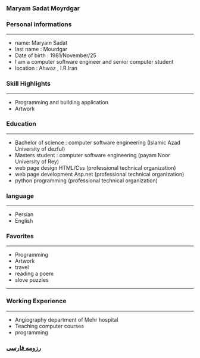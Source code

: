 
### Maryam Sadat Moyrdgar


### Personal informations

---
+ name: Maryam Sadat
+ last name : Mourdgar
+ Date of birth : 1981/November/25
+ I am a computer software engineer and senior computer student
+ location : Ahwaz , I.R.Iran


### Skill Highlights

---
+ Programming and building application
+ Artwork


### Education

---
+ Bachelor of science : computer software engineering (Islamic Azad University of dezful)
+ Masters student : computer software engineering (payam Noor University of Rey)
+ web page design HTML/Css (professional technical organization)
+ web page development Asp.net (professional technical organization)
+ python programming (professional technical organization)


### language

---
+ Persian
+ English

### Favorites

---
+ Programming
+ Artwork
+ travel 
+ reading a poem
+ slove puzzles

--- 

### Working Experience

---
+ Angiography department of Mehr hospital
+ Teaching computer courses
+ programming 

### [رزومه فارسی](resume-fa.md)
